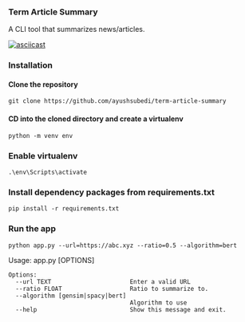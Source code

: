 ### Term Article Summary

A CLI tool that summarizes news/articles. 

[![asciicast](https://asciinema.org/a/gTgnbAKLweXtwcefoniU96Isn.svg)](https://asciinema.org/a/gTgnbAKLweXtwcefoniU96Isn)

### Installation

#### Clone the repository

`git clone https://github.com/ayushsubedi/term-article-summary`

#### CD into the cloned directory and create a virtualenv

`python -m venv env`

### Enable virtualenv

`.\env\Scripts\activate`

### Install dependency packages from requirements.txt

`pip install -r requirements.txt`

### Run the app

`python app.py --url=https://abc.xyz --ratio=0.5 --algorithm=bert`

Usage: app.py [OPTIONS]

```
Options:
  --url TEXT                      Enter a valid URL
  --ratio FLOAT                   Ratio to summarize to.
  --algorithm [gensim|spacy|bert]
                                  Algorithm to use
  --help                          Show this message and exit.
```
